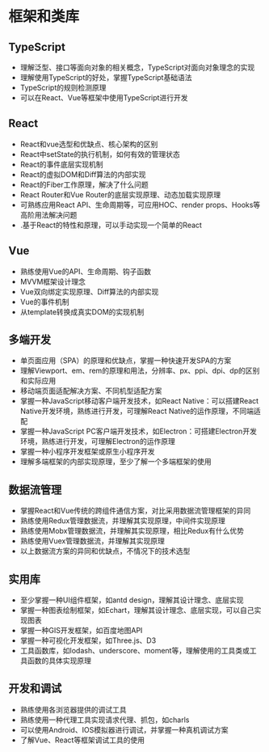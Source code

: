 # 框架和类库

## TypeScript

- 理解泛型、接口等面向对象的相关概念，TypeScript对面向对象理念的实现
- 理解使用TypeScript的好处，掌握TypeScript基础语法
- TypeScript的规则检测原理
- 可以在React、Vue等框架中使用TypeScript进行开发

## React
- React和vue选型和优缺点、核心架构的区别
- React中setState的执行机制，如何有效的管理状态
- React的事件底层实现机制
- React的虚拟DOM和Diff算法的内部实现
- React的Fiber工作原理，解决了什么问题
- React Router和Vue Router的底层实现原理、动态加载实现原理
- 可熟练应用React API、生命周期等，可应用HOC、render props、Hooks等高阶用法解决问题
- .基于React的特性和原理，可以手动实现一个简单的React

## Vue

- 熟练使用Vue的API、生命周期、钩子函数
- MVVM框架设计理念
- Vue双向绑定实现原理、Diff算法的内部实现
- Vue的事件机制
- 从template转换成真实DOM的实现机制

## 多端开发
- 单页面应用（SPA）的原理和优缺点，掌握一种快速开发SPA的方案
- 理解Viewport、em、rem的原理和用法，分辨率、px、ppi、dpi、dp的区别和实际应用
- 移动端页面适配解决方案、不同机型适配方案
- 掌握一种JavaScript移动客户端开发技术，如React Native：可以搭建React Native开发环境，熟练进行开发，可理解React Native的运作原理，不同端适配
- 掌握一种JavaScript PC客户端开发技术，如Electron：可搭建Electron开发环境，熟练进行开发，可理解Electron的运作原理
- 掌握一种小程序开发框架或原生小程序开发
- 理解多端框架的内部实现原理，至少了解一个多端框架的使用

## 数据流管理
- 掌握React和Vue传统的跨组件通信方案，对比采用数据流管理框架的异同
- 熟练使用Redux管理数据流，并理解其实现原理，中间件实现原理
- 熟练使用Mobx管理数据流，并理解其实现原理，相比Redux有什么优势
- 熟练使用Vuex管理数据流，并理解其实现原理
- 以上数据流方案的异同和优缺点，不情况下的技术选型

## 实用库
- 至少掌握一种UI组件框架，如antd design，理解其设计理念、底层实现
- 掌握一种图表绘制框架，如Echart，理解其设计理念、底层实现，可以自己实现图表
- 掌握一种GIS开发框架，如百度地图API
- 掌握一种可视化开发框架，如Three.js、D3
- 工具函数库，如lodash、underscore、moment等，理解使用的工具类或工具函数的具体实现原理

## 开发和调试
- 熟练使用各浏览器提供的调试工具
- 熟练使用一种代理工具实现请求代理、抓包，如charls
- 可以使用Android、IOS模拟器进行调试，并掌握一种真机调试方案
- 了解Vue、React等框架调试工具的使用